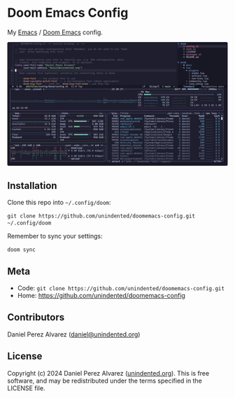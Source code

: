# Doom Emacs Config

My [Emacs](https://www.gnu.org/software/emacs/) / [Doom Emacs](https://github.com/doomemacs/doomemacs) config.

![Screenshot of terminal](./docs/screenshot.png)

## Installation

Clone this repo into `~/.config/doom`:

```
git clone https://github.com/unindented/doomemacs-config.git ~/.config/doom
```

Remember to sync your settings:

```
doom sync
```

## Meta

- Code: `git clone https://github.com/unindented/doomemacs-config.git`
- Home: <https://github.com/unindented/doomemacs-config>

## Contributors

Daniel Perez Alvarez ([daniel@unindented.org](mailto:daniel@unindented.org))

## License

Copyright (c) 2024 Daniel Perez Alvarez ([unindented.org](https://www.unindented.org/)). This is free software, and may be redistributed under the terms specified in the LICENSE file.
